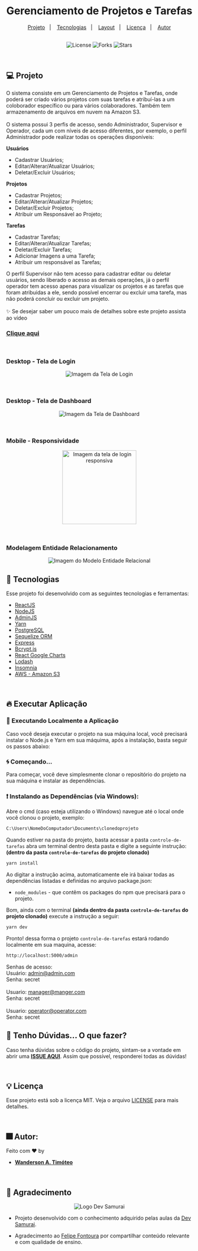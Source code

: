<h1 align="center">
  Gerenciamento de Projetos e Tarefas
</h1>

<div align="center">
  <a href="#-projeto">Projeto</a>&nbsp;&nbsp;&nbsp;|&nbsp;&nbsp;&nbsp;
  <a href="#-tecnologias">Tecnologias</a>&nbsp;&nbsp;&nbsp;|&nbsp;&nbsp;&nbsp;
  <a href="#-layout">Layout</a>&nbsp;&nbsp;&nbsp;|&nbsp;&nbsp;&nbsp;
  <a href="#-layout">Licença</a>&nbsp;&nbsp;&nbsp;|&nbsp;&nbsp;&nbsp;
  <a href="#-layout">Autor</a>
</div>

<br> 

<p align="center">
  <img  src="https://img.shields.io/static/v1?label=license&message=MIT&color=15C3D6&labelColor=000000" alt="License">
  <img src="https://img.shields.io/github/forks/Wanderson-A-Timoteo/nlw-heat-origin?label=forks&message=MIT&color=15C3D6&labelColor=000000" alt="Forks">
  <img src="https://img.shields.io/github/stars/Wanderson-A-Timoteo/nlw-heat-origin?label=stars&message=MIT&color=15C3D6&labelColor=000000" alt="Stars">
</p>

<br>

## 💻 Projeto

O sistema consiste em um Gerenciamento de Projetos e Tarefas, onde poderá ser criado vários projetos com suas tarefas e atribuí-las a um coloborador específico ou para vários colaboradores. Também tem armazenamento de arquivos em nuvem na Amazon S3.<br>
<br>
O sistema possui 3 perfis de acesso, sendo Administrador, Supervisor e Operador, cada um com níveis de acesso diferentes, por exemplo, o perfil Administrador pode realizar todas os operações disponíveis:

**Usuários**
- Cadastrar Usuários;
- Editar/Alterar/Atualizar Usuários;
- Deletar/Excluir Usuários;

**Projetos**
- Cadastrar Projetos;
- Editar/Alterar/Atualizar Projetos;
- Deletar/Excluir Projetos;
- Atribuir um Responsável ao Projeto;

**Tarefas**
- Cadastrar Tarefas;
- Editar/Alterar/Atualizar Tarefas;
- Deletar/Excluir Tarefas;
- Adicionar Imagens a uma Tarefa;
- Atribuir um responsável as Tarefas;

O perfil Supervisor não tem acesso para cadastrar editar ou deletar usuários, sendo liberado o acesso as demais operações, já o perfil operador tem acesso apenas para visualizar os projetos e as tarefas que foram atribuidas a ele, sendo possível encerrar ou excluir uma tarefa, mas não poderá concluir ou excluir um projeto.   
<br>
✨ Se desejar saber um pouco mais de detalhes sobre este projeto assista ao vídeo 

### [Clique aqui](https://www.youtube.com/watch?v=2PhD1E3QsvE&t=135s)

<br>

### Desktop - Tela de Login

<p align="center">
    <img alt="Imagem da Tela de Login" title="Tela de Login" 
    src=".github/login.PNG" />
</p>

<br>

### Desktop - Tela de Dashboard 

<p align="center">
    <img alt="Imagem da Tela de Dashboard" title="Imagem da Tela de Dashboard" 
    src=".github/dashboard.PNG" />
</p>

<br>

### Mobile - Responsividade

<p align="center">
    <img width="200" heigth="300" alt="Imagem da tela de login responsiva" title="Imagem da tela de login responsiva" 
    src=".github/mobile-login.png" />
</p>
<br>

### Modelagem Entidade Relacionamento

<p align="center">
    <img alt="Imagem do Modelo Entidade Relacional" title="Tela de Agradecimento" 
    src=".github/modelo-entidade-relacional-MER.PNG" />
</p>

## 🚀 Tecnologias

Esse projeto foi desenvolvido com as seguintes tecnologias e ferramentas:

- [ReactJS](https://pt-br.reactjs.org/)
- [NodeJS](https://nodejs.org/en/)
- [AdminJS](https://adminjs.co/)
- [Yarn](https://classic.yarnpkg.com/en/)
- [PostgreSQL](https://www.postgresql.org/)
- [Sequelize ORM](https://sequelize.org/)
- [Express](http://expressjs.com/pt-br/)
- [Bcrypt.js](https://www.npmjs.com/package/bcrypt)
- [React Google Charts](https://www.react-google-charts.com/)
- [Lodash](https://lodash.com/)
- [Insomnia](https://insomnia.rest/download)
- [AWS - Amazon S3](https://aws.amazon.com/pt/s3)

<br>

## 🔥 Executar Aplicação

### 🎇 Executando Localmente a Aplicação

Caso você deseja executar o projeto na sua máquina local, você precisará instalar o Node.js e Yarn em sua máquima, após a instalação, basta seguir os passos abaixo:

### 🌀 Começando...

Para começar, você deve simplesmente clonar o repositório do projeto na sua máquina e instalar as dependências.

### ❗️ Instalando as Dependências (via Windows):

Abre o cmd (caso esteja utilizando o Windows) navegue até o local onde você clonou o projeto, exemplo:

```sh
C:\Users\NomeDoComputador\Documents\clonedoprojeto
```

Quando estiver na pasta do projeto, basta acessar a pasta `controle-de-tarefas` abra um terminal dentro desta pasta e digite a seguinte instrução: **(dentro da pasta `controle-de-tarefas` do projeto clonado)**

```sh
yarn install
```

Ao digitar a instrução acima, automaticamente ele irá baixar todas as dependências listadas e definidas no arquivo package.json:

- `node_modules` - que contêm os packages do npm que precisará para o projeto.

Bom, ainda com o terminal **(ainda dentro da pasta `controle-de-tarefas` do projeto clonado)** execute a instrução a seguir:

```sh
yarn dev
```

Pronto! dessa forma o projeto `controle-de-tarefas`  estará rodando localmente em sua maquina, acesse:

```sh
http://localhost:5000/admin
```
Senhas de acesso: <br>
Usuário: admin@admin.com <br>
Senha: secret
<br>
<br>
Usuario: manager@manger.com <br>
Senha: secret
<br>
<br>
Usuario: operator@operator.com <br>
Senha: secret
<br>

## 🚩 Tenho Dúvidas... O que fazer?

Caso tenha dúvidas sobre o código do projeto, sintam-se a vontade em abrir uma **[ISSUE AQUI](https://github.com/Wanderson-A-Timoteo/controle-de-tarefas/issues)**. Assim que possível, responderei todas as dúvidas!

<br>

## 💡 Licença

Esse projeto está sob a licença MIT. Veja o arquivo [LICENSE](.github/LICENSE.md) para mais detalhes.

<br>

## 🎆 Autor:

Feito com ♥ by

-  [**Wanderson A. Timóteo**](https://wanderson.tk)

<br>

## 🤝 Agradecimento


<p align="center">
  <img alt="Logo Dev Samurai" title="Logo Dev Samurai" src=".github/logo-dev-samurai.png" />
</p>

- Projeto desenvolvido com o conhecimento adquirido pelas aulas da [Dev Samurai](https://devsamurai.com.br/).

- Agradecimento ao [Felipe Fontoura](https://lp.devsamurai.com.br/links/) por compartilhar conteúdo relevante e com qualidade de ensino.
